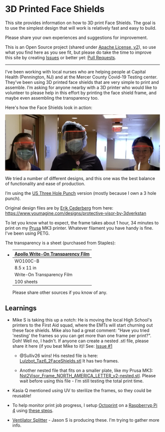3D Printed Face Shields
=======================

This site provides information on how to 3D print Face Shields.
The goal is to use the simplest design that will work is relatively fast and easy to build.

Please share your own experiences and suggestions for improvement. 

This is an Open Source project (shared under [Apache License, v2](LICENSE.txt)), so use what 
you find here as you see fit, but please do take the time to improve this site by creating 
[Issues](https://github.com/bha-github-organization/trip-d-print/issues) or better yet: [Pull Requests](https://github.com/bha-github-organization/trip-d-print/pulls). 

---------
I’ve been working with local nurses who are helping people at Capital Health (Pennington, NJ) and at the Mercer County Covid-19
Testing center. They’ve been using 3D printed face shields that are very simple to print and assemble.
I’m asking for anyone nearby with a 3D printer who would like to volunteer to please help in this effort 
by printing the face shield frame, and maybe even assembling the transparency too. 

Here's how the Face Shields look in action:

![nurses-with-shields](images/3Nurses-FaceShield.png)

We tried a number of different designs, and this one was the best balance of functionality and ease of production.

I’m using the [US Three Hole Punch](stl/Visor_Frame_NORTH_AMERICA_LETTER_v2.stl) version (mostly because I own a 3 hole punch).

Original design files are by [Erik Cederberg](https://www.youmagine.com/erikcederb) from here: https://www.youmagine.com/designs/protective-visor-by-3dverkstan

To let you know what to expect, the frame takes about 1 hour, 34 minutes to print on my 
[Prusa](https://www.prusa3d.com) MK3 printer.
Whatever filament you have handy is fine. I've been using PETG.

The transparency is a sheet (purchased from Staples):
 
* | [Apollo Write-On Transparency Film](https://www.staples.com/Apollo-Write-On-Transparency-Film-Clear-8-1-2-W-x-11-H-100-Box/product_829333) |
  |----------|
  | WO100C-B |
  | 8.5 x 11 in |
  | Write-On Transparency Film |
  | 100 sheets |

  Please share other sources if you know of any.

Learnings
---------

* Mike S is taking this up a notch: He is moving the local High School's printers to the
First Aid squad, where the EMTs will start churning out these face shields. Mike also had a great comment: 
"Have you tried 'nesting' the frames so you can get more than one frame per print?". Doh! Well no, I hadn't.
If anyone can create a nested .stl file, please share it here (if you beat Mike to it)! See: [Issue #1](https://github.com/bha-github-organization/trip-d-print/issues/1)
 
  - @Sulliv26 wins! His nested file is here: [Lulzbot_Taz6_2FaceShields.stl](stl/Lulzbot_Taz6_2FaceShields.stl) It 
    has two frames. 
    
  - Another nested file that fits on a smaller plate, like my Prusa MK3: [Nst2Visor_Frame_NORTH_AMERICA_LETTER_v2-nested.stl](stl/Nst2Visor_Frame_NORTH_AMERICA_LETTER_v2-nested.stl).
    Please wait before using this file - I'm still testing the total print time.

* Kasia Q mentioned using UV to sterilize the frames, so they could be reusable!

* To help monitor print job progress, I setup [Octoprint](https://octoprint.org) on a [Raspberryp Pi 4](https://www.raspberrypi.org)
 using [these steps](https://community.octoprint.org/t/setting-up-octoprint-on-a-raspberry-pi-running-raspbian/2337).

* [Ventilator Splitter](http://ventsplitter.org) - Jason S is producing these. I'm trying to gather more info.
